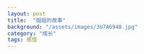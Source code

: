 ```yaml
---
layout: post
title:  "姐姐的故事"
background: "/assets/images/3U7A6948.jpg"
category: "成长"
tags: 感悟
---
```


  
